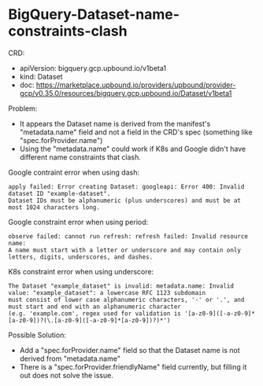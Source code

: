 # BigQuery-Dataset-name-constraints-clash

CRD: 
- apiVersion: bigquery.gcp.upbound.io/v1beta1
- kind: Dataset
- doc: https://marketplace.upbound.io/providers/upbound/provider-gcp/v0.35.0/resources/bigquery.gcp.upbound.io/Dataset/v1beta1

Problem:
- It appears the Dataset name is derived from the manifest's "metadata.name" field and not a field in the CRD's spec (something like "spec.forProvider.name")
- Using the "metadata.name" could work if K8s and Google didn't have different name constraints that clash.

Google contraint error when using dash:
```
apply failed: Error creating Dataset: googleapi: Error 400: Invalid dataset ID "example-dataset". 
Dataset IDs must be alphanumeric (plus underscores) and must be at most 1024 characters long.
```
Google constraint error when using period:
```
observe failed: cannot run refresh: refresh failed: Invalid resource name: 
A name must start with a letter or underscore and may contain only letters, digits, underscores, and dashes.
```
K8s constraint error when using underscore:
```
The Dataset "example_dataset" is invalid: metadata.name: Invalid value: "example_dataset": a lowercase RFC 1123 subdomain 
must consist of lower case alphanumeric characters, '-' or '.', and must start and end with an alphanumeric character 
(e.g. 'example.com', regex used for validation is '[a-z0-9]([-a-z0-9]*[a-z0-9])?(\.[a-z0-9]([-a-z0-9]*[a-z0-9])?)*')
```
Possible Solution:
- Add a "spec.forProvider.name" field so that the Dataset name is not derived from "metadata.name"
- There is a "spec.forProvider.friendlyName" field currently, but filling it out does not solve the issue.